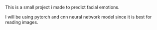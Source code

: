 This is a small project i made to predict facial emotions.

I will be using pytorch and cnn neural network model since it is best for reading images.


